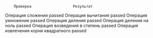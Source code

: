         Проверка                   Результат
Операция сложения                   passed
Операция вычитания                  passed
Операция умножение                  passed
Операция деления                    passed
Операция деления на ноль            passed
Операция возведения в степень       passed
Операция извлечения 
корня квадратного                   passed